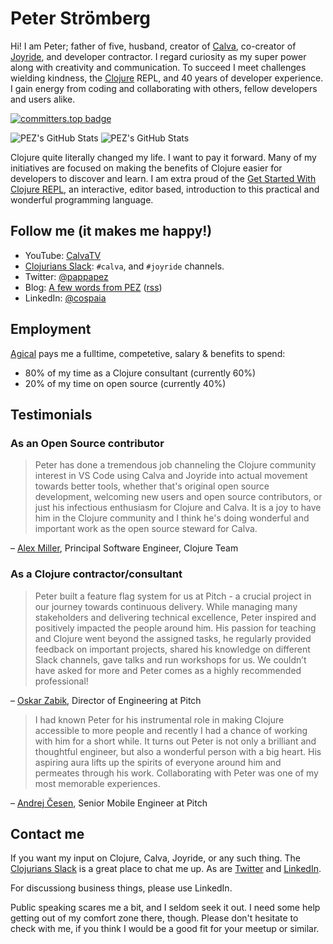 # Peter Strömberg

Hi! I am Peter; father of five, husband, creator of [Calva](https://calva.io/), co-creator of [Joyride](https://github.com/BetterThanTomorrow/joyride), and developer contractor. I regard curiosity as my super power along with creativity and communication. To succeed I meet challenges wielding kindness, the [Clojure](https://clojure.org) REPL, and 40 years of developer experience. I gain energy from coding and collaborating with others, fellow developers and users alike.

[![committers.top badge](https://user-badge.committers.top/sweden/PEZ.svg)](https://user-badge.committers.top/sweden/PEZ)

![PEZ's GitHub Stats](https://github-readme-stats.vercel.app/api?username=PEZ&count_private=true&show_icons=true) ![PEZ's GitHub Stats](https://github-readme-stats.vercel.app/api/top-langs?username=PEZ&hide=html,dart,javascript)

Clojure quite literally changed my life. I want to pay it forward. Many of my initiatives are focused on making the benefits of Clojure easier for developers to discover and learn. I am extra proud of the [Get Started With Clojure REPL](https://calva.io/get-started-with-clojure/), an interactive, editor based, introduction to this practical and wonderful programming language.

## Follow me (it makes me happy!)

* YouTube: [CalvaTV](https://www.youtube.com/c/CalvaTV)
* [Clojurians Slack](https://clojurians.net/): `#calva`, and `#joyride` channels.
* Twitter: [@pappapez](https://twitter.com/pappapez)
* Blog: [A few words from PEZ](https://blog.agical.se/en/authors/peter-stromberg) ([rss](https://blog.agical.se/en/authors/peter-stromberg/index.xml))
* LinkedIn: [@cospaia](https://www.linkedin.com/in/cospaia/)

## Employment

[Agical](https://agical.se/) pays me a fulltime, competetive, salary & benefits to spend:
* 80% of my time as a Clojure consultant (currently 60%)
* 20% of my time on open source (currently 40%)

## Testimonials

### As an Open Source contributor

> Peter has done a tremendous job channeling the Clojure community interest in VS Code using Calva and Joyride into actual movement towards better tools, whether that's original open source development, welcoming new users and open source contributors, or just his infectious enthusiasm for Clojure and Calva. It is a joy to have him in the Clojure community and I think he's doing wonderful and important work as the open source steward for Calva.

– [Alex Miller](https://github.com/puredanger), Principal Software Engineer, Clojure Team

### As a Clojure contractor/consultant

> Peter built a feature flag system for us at Pitch - a crucial project in our journey towards continuous delivery. While managing many stakeholders and delivering technical excellence, Peter inspired and positively impacted the people around him. His passion for teaching and Clojure went beyond the assigned tasks, he regularly provided feedback on important projects, shared his knowledge on different Slack channels, gave talks and run workshops for us. We couldn’t have asked for more and Peter comes as a highly recommended professional!

– [Oskar Zabik](https://github.com/smogg), Director of Engineering at Pitch

> I had known Peter for his instrumental role in making Clojure accessible to more people and recently I had a chance of working with him for a short while. It turns out Peter is not only a brilliant and thoughtful engineer, but also a wonderful person with a big heart. His aspiring aura lifts up the spirits of everyone around him and permeates through his work. Collaborating with Peter was one of my most memorable experiences.

– [Andrej Česen](https://github.com/andrejcesen), Senior Mobile Engineer at Pitch

## Contact me

If you want my input on Clojure, Calva, Joyride, or any such thing. The [Clojurians Slack](https://clojurians.net/) is a great place to chat me up. As are [Twitter](https://twitter.com/pappapez) and [LinkedIn](https://www.linkedin.com/in/cospaia/).

For discussiong business things, please use LinkedIn.

Public speaking scares me a bit, and I seldom seek it out. I need some help getting out of my comfort zone there, though. Please don't hesitate to check with me, if you think I would be a good fit for your meetup or similar.
